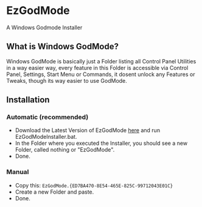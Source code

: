 # EzGodMode
A Windows Godmode Installer

## What is Windows GodMode?
Windows GodMode is basically just a Folder listing all Control Panel Utilities in a way easier way, every feature in this Folder is accessible via Control Panel, Settings, Start Menu or Commands, it dosent unlock any Features or Tweaks, though its way easier to use GodMode.

## Installation

### Automatic (recommended)
- Download the Latest Version of EzGodMode [here](https://github.com/devilAPI/EzGodMode/releases/tag/1.0.0) and run EzGodModeInstaller.bat.
- In the Folder where you executed the Installer, you should see a new Folder, called nothing or "EzGodMode".
- Done.

### Manual
- Copy this: ```EzGodMode.{ED7BA470-8E54-465E-825C-99712043E01C}```
- Create a new Folder and paste.
- Done.
